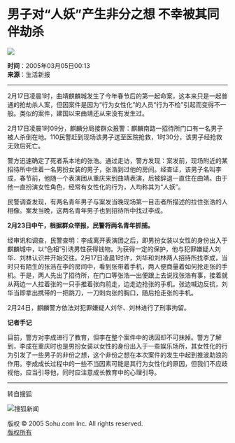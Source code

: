 # 男子对“人妖”产生非分之想 不幸被其同伴劫杀

![](https://images.sohu.com/ccc.gif)

**时间**：2005年03月05日00:13  
**来源**：生活新报

---

2月17日凌晨1时，曲靖麒麟城发生了今年春节后的第一起命案，这本来只是一起普通的抢劫杀人案，但因案件是因为“行为女性化”的人员“行为不检”引起而变得不一般。类似的案件，建国以来曲靖还从来没有发生过。

2月17日凌晨1时09分，麒麟分局接群众报警：麒麟南路一招待所门口有一名男子被人杀倒在地。110民警赶到现场该男子送至医院抢救，1时30分，该男子经抢救无效后死亡。

警方迅速确定了死者系本地的张浩。通过走访，警方发现：案发前，现场附近的某招待所中住着一名男扮女装的男子，张浩到过他的房间。经查证，该男子名叫李成，春节前，他随一个表演团从重庆来到曲靖表演，后被辞退一直住在曲靖。由于他一直扮演女性角色，经常有女性化的行为，人均称其为“人妖”。

民警调查发现，有两名青年男子与案发当晚现场第一目击者所描述的拉住张浩的人相像。案发当晚，这两名青年男子也到招待所中找过李成。

**2月23日中午，根据群众举报，民警将两名青年抓捕。**

经审讯和调查，民警查明：李成离开表演团之后，即男扮女装以女性的身份出入于麒麟城中，以“色相”引诱男性获得钱物。为获得一定的保护，他与犯罪嫌疑人刘华、刘林认识并开始交往。2月17日凌晨1时许，刘华和刘林两人招待所找李成，当时只有陌生的张浩在李的房间中，看到张带着手机，两人便商量着如何抢走张的手机。于是，两人先出了招待所，在门口等张浩一出便跟上去说找张浩有事，接着就从两边一人拉着张的一只手推着张向前走，边走边抢张的手机。张边喊边反抗，刘华当即拿出携带的一把跳刀，一刀刺向张的胸口，随后抢走张的手机。

2月24日，麒麟警方依法对犯罪嫌疑人刘华、刘林进行了刑事拘留。

**记者手记**

目前，警方对李成进行了教育，但李在整个案件中的诱因却不可抺掉。警方了解到，李成在重庆时也是男扮女装以女性的身份出入于一些娱乐场所，其女性化的行为引发了一些男子的非份之想，这个非份之想在本次案件的发生中起到推波助浪的作用。李成成长过程中的一些不当因素可能是其行为女性化的原因，但我们不应歧视他，应当引导他，同时应注意成长教育中的心理引导。

---

转自搜狐

![搜狐新闻](https://images.sohu.com/uiue/sohu_logo/2005/sohu_logo2.gif)

版权 © 2005 Sohu.com Inc. All rights reserved.  
[版权所有](https://www.sohu.com/about/copyright.html)
